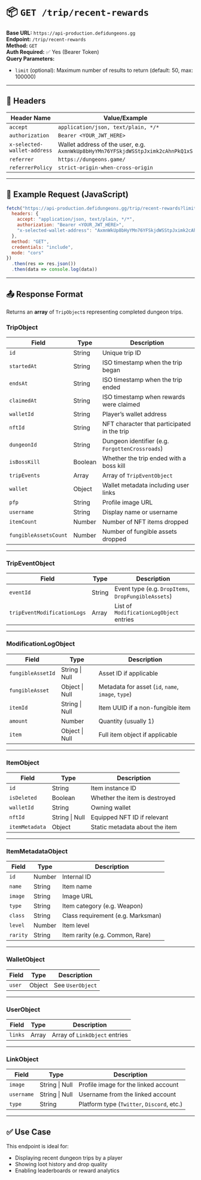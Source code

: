 # 📦 `GET /trip/recent-rewards`

**Base URL:** `https://api-production.defidungeons.gg`  
**Endpoint:** `/trip/recent-rewards`  
**Method:** `GET`  
**Auth Required:** ✅ Yes (Bearer Token)  
**Query Parameters:**  
- `limit` (optional): Maximum number of results to return (default: 50, max: 100000)

---

## 🔐 Headers

| Header Name                   | Value/Example                                                                                         |
|------------------------------|-------------------------------------------------------------------------------------------------------|
| `accept`                     | `application/json, text/plain, */*`                                                                  |
| `authorization`              | `Bearer <YOUR_JWT_HERE>`                                                                             |
| `x-selected-wallet-address`  | Wallet address of the user, e.g. `AxmnWkUp8bHyYMn76YFSkjdWSStpJximk2cAhnPkQ1xS`                        |
| `referrer`                   | `https://dungeons.game/`                                                                             |
| `referrerPolicy`             | `strict-origin-when-cross-origin`                                                                    |

---

## 🧾 Example Request (JavaScript)

```javascript
fetch("https://api-production.defidungeons.gg/trip/recent-rewards?limit=50", {
  headers: {
    accept: "application/json, text/plain, */*",
    authorization: "Bearer <YOUR_JWT_HERE>",
    "x-selected-wallet-address": "AxmnWkUp8bHyYMn76YFSkjdWSStpJximk2cAhnPkQ1xS"
  },
  method: "GET",
  credentials: "include",
  mode: "cors"
})
  .then(res => res.json())
  .then(data => console.log(data))
```

---

## 📤 Response Format

Returns an **array** of `TripObject`s representing completed dungeon trips.

### TripObject

| Field                  | Type      | Description |
|------------------------|-----------|-------------|
| `id`                   | String    | Unique trip ID |
| `startedAt`            | String    | ISO timestamp when the trip began |
| `endsAt`               | String    | ISO timestamp when the trip ended |
| `claimedAt`            | String    | ISO timestamp when rewards were claimed |
| `walletId`             | String    | Player’s wallet address |
| `nftId`                | String    | NFT character that participated in the trip |
| `dungeonId`            | String    | Dungeon identifier (e.g. `ForgottenCrossroads`) |
| `isBossKill`           | Boolean   | Whether the trip ended with a boss kill |
| `tripEvents`           | Array     | Array of `TripEventObject` |
| `wallet`               | Object    | Wallet metadata including user links |
| `pfp`                  | String    | Profile image URL |
| `username`             | String    | Display name or username |
| `itemCount`            | Number    | Number of NFT items dropped |
| `fungibleAssetsCount`  | Number    | Number of fungible assets dropped |

---

### TripEventObject

| Field       | Type    | Description |
|-------------|---------|-------------|
| `eventId`   | String  | Event type (e.g. `DropItems`, `DropFungibleAssets`) |
| `tripEventModificationLogs` | Array | List of `ModificationLogObject` entries |

---

### ModificationLogObject

| Field             | Type    | Description |
|-------------------|---------|-------------|
| `fungibleAssetId` | String \| Null | Asset ID if applicable |
| `fungibleAsset`   | Object \| Null | Metadata for asset (`id`, `name`, `image`, `type`) |
| `itemId`          | String \| Null | Item UUID if a non-fungible item |
| `amount`          | Number  | Quantity (usually 1) |
| `item`            | Object \| Null | Full item object if applicable |

---

### ItemObject

| Field           | Type     | Description |
|------------------|----------|-------------|
| `id`             | String   | Item instance ID |
| `isDeleted`      | Boolean  | Whether the item is destroyed |
| `walletId`       | String   | Owning wallet |
| `nftId`          | String \| Null | Equipped NFT ID if relevant |
| `itemMetadata`   | Object   | Static metadata about the item |

---

### ItemMetadataObject

| Field     | Type     | Description |
|------------|----------|-------------|
| `id`       | Number   | Internal ID |
| `name`     | String   | Item name |
| `image`    | String   | Image URL |
| `type`     | String   | Item category (e.g. Weapon) |
| `class`    | String   | Class requirement (e.g. Marksman) |
| `level`    | Number   | Item level |
| `rarity`   | String   | Item rarity (e.g. Common, Rare) |

---

### WalletObject

| Field | Type   | Description |
|-------|--------|-------------|
| `user`| Object | See `UserObject` |

---

### UserObject

| Field   | Type   | Description |
|----------|--------|-------------|
| `links` | Array  | Array of `LinkObject` entries |

---

### LinkObject

| Field     | Type   | Description |
|------------|--------|-------------|
| `image`    | String \| Null | Profile image for the linked account |
| `username` | String \| Null | Username from the linked account |
| `type`     | String | Platform type (`Twitter`, `Discord`, etc.) |

---

## ✅ Use Case

This endpoint is ideal for:
- Displaying recent dungeon trips by a player
- Showing loot history and drop quality
- Enabling leaderboards or reward analytics